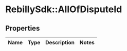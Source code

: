 # RebillySdk::AllOfDisputeId

## Properties
Name | Type | Description | Notes
------------ | ------------- | ------------- | -------------

